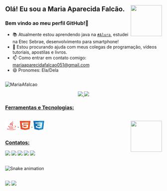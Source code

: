 
## Olá! Eu sou a Maria Aparecida Falcão.  <img src="https://github.com/MariaAfalcao/MariaAfalcao/blob/main/video.gif" width="100" height="100" align="right">

### Bem vindo ao meu perfil GitHub!👋

- 📚 Atualmente estou aprendendo java na <code>[#Alura](https://www.alura.com.br/)</code>, estudei na Etec Sebrae, desenvolvimento para smartphone!
- 🤔 Estou procurando ajuda com meus colegas de programação, vídeos tutoriais, apostilas e livros.
- 📫 Como entrar em contato comigo: mariaaparecidafalcao051@gmail.com
- 😄 Pronomes: Ela/Dela

##

<p align="left"><img src="https://komarev.com/ghpvc/?username=MariaAfalcao&label=Profile%20views&color=0e75b6&style=flat" alt="MariaAfalcao" /> </p>

<div align="center">
  <a href="https://github.com/MariaAfalcao">
  <img height="180em" src="https://github-readme-stats.vercel.app/api?username=MariaAfalcao&show_icons=true&theme=highcontrast&include_all_commits=true&count_private=true"/>
  <img height="180em" src="https://github-readme-stats.vercel.app/api/top-langs/?username=MariaAfalcao&layout=compact&langs_count=7&theme=highcontrast"/>
</div>
  
 ### Ferramentas e Tecnologias:
  
  <div style="display: inline_block"><br>
  <img align="center" alt="Maria-Java" height="30" width="40" src="https://raw.githubusercontent.com/devicons/devicon/master/icons/java/java-plain.svg">
  <img align="center" alt="Maria-HTML5" height="30" width="40" src="https://raw.githubusercontent.com/devicons/devicon/master/icons/html5/html5-original.svg">
  <img align="center" alt="Maria-CSS3" height="30" width="40" src="https://raw.githubusercontent.com/devicons/devicon/master/icons/css3/css3-original.svg">
 
<img src="https://gfycat.com/nimblesomberhammerheadbird-propaganda-movimenta-mercado-avatar-bairro-fala" width="100" height="100" align="right">
</div>
  
  ##
  
### Contatos:

<div>
<a href="https://www.youtube.com/channel/UCU8Ln-zELwRuSHc98SwnfNg" target="_blank"><img src="https://img.shields.io/badge/YouTube-FF0000?style=for-the-badge&logo=youtube&logoColor=white" target="_blank"></a>
<a href="https://www.instagram.com/maria.afalcao3/" target="_blank"><img src="https://img.shields.io/badge/-Instagram-%23E4405F?style=for-the-badge&logo=instagram&logoColor=white" target="_blank"></a>
<a href="https://twitter.com/MariaAfalcao" target="_blank"><img src="https://img.shields.io/badge/Twitter-9146FF?style=for-the-badge&logo=twitter&logoColor=white" target="_blank"></a>
<a href = "mailto:mariaaparecidafalcao051@gmail.com"><img src="https://img.shields.io/badge/Gmail-D14836?style=for-the-badge&logo=gmail&logoColor=white" target="_blank"></a>
<a href="https://www.linkedin.com/in/maria-aparecida-falc%C3%A3o-68242917a/" target="_blank"><img src="https://img.shields.io/badge/-LinkedIn-%230077B5?style=for-the-badge&logo=linkedin&logoColor=white" target="_blank"></a>   
</div>

  ##
  
  ![Snake animation](https://github.com/MariaAfalcao/MariaAfalcao/blob/output/github-contribution-grid-snake.svg)

##
<div>
  <img align="center" src="https://github-readme-stats.vercel.app/api/pin/?username=anuraghazra&repo=github-readme-stats" />
  </a>
  <a href="https://github.com/anuraghazra/convoychat">
  <img align="center" src="https://github-readme-stats.vercel.app/api/pin/?username=anuraghazra&repo=convoychat" />
  </a>
</div>
 
</div>
